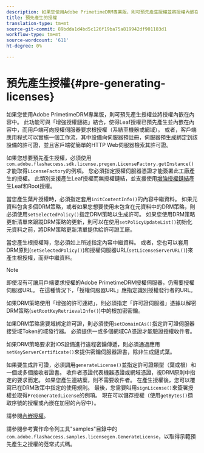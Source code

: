 ```yaml
---
description: 如果您使用Adobe PrimetimeDRM專業版，則可預先產生授權並將授權內嵌在內容中。 此功能可與「增強授權鏈結」結合，使得Leaf授權已預先產生並內嵌在內容中，而用戶端可向授權伺服器要求根授權（系結至機器或網域）。 或者，客戶端應用程式可以實施一個工作流，其中設備向伺服器預註冊，伺服器預生成綁定到該設備的許可證，並且客戶端從簡單的HTTP Web伺服器檢索其許可證。
title: 預先產生的授權
translation-type: tm+mt
source-git-commit: 89bdda1d4bd5c126f19ba75a819942df901183d1
workflow-type: tm+mt
source-wordcount: '611'
ht-degree: 0%

---
```



# 預先產生授權{#pre-generating-licenses}

如果您使用Adobe PrimetimeDRM專業版，則可預先產生授權並將授權內嵌在內容中。 此功能可與「增強授權鏈結」結合，使得Leaf授權已預先產生並內嵌在內容中，而用戶端可向授權伺服器要求根授權（系結至機器或網域）。 或者，客戶端應用程式可以實施一個工作流，其中設備向伺服器預註冊，伺服器預生成綁定到該設備的許可證，並且客戶端從簡單的HTTP Web伺服器檢索其許可證。

如果您想要預先產生授權，必須使用`com.adobe.flashaccess.sdk.license.pregen.LicenseFactory.getInstance()`才能取得`LicenseFactory`的例項。 您必須指定授權伺服器憑證才能簽署此工廠產生的授權。 此類別支援產生Leaf授權而無授權鏈結，並支援使用[增強授權鏈結](../../protecting-content/implementing-the-license-server/license-chaining/gen-enhanced-license-chaining.md)產生Leaf和Root授權。

當您產生葉片授權時，必須指定套用`initContentInfo()`的內容中繼資料。 如果元資料包含多個DRM策略，或者如果您想要使用未包含在元資料中的DRM策略，則必須使用`setSelectedPolicy()`指定DRM策略以生成許可。 如果您使用DRM策略更新清單來跟蹤DRM策略的更新，則可以在使用`setPolicyUpdateList()`初始化元資料之前，將DRM策略更新清單提供給許可證工廠。

當您產生根授權時，您必須如上所述指定內容中繼資料。 或者，您也可以套用DRM原則(`setSelectedPolicy()`)和授權伺服器URL(`setLicenseServerURL()`)來產生根授權，而非中繼資料。

>[!NOTE]
>
>即使沒有可讓用戶端要求授權的Adobe PrimetimeDRM授權伺服器，仍需要授權伺服器URL。 在這種情況下，「授權伺服器URL」應指定識別授權發行者的URL。

如果DRM策略使用「增強的許可連結」，則必須指定「許可證伺服器」憑據以解密DRM策略(`setRootKeyRetrievalInfo()`)中的根加密密鑰。

如果DRM策略需要域綁定許可證，則必須使用`setDomainCAs()`指定許可證伺服器接受域Token的域發行器。 必須提供一或多個網域CA憑證才能驗證授權收件者。

如果DRM策略要求對iOS設備進行遠程密鑰傳遞，則必須通過應用`setKeyServerCertificate()`來提供密鑰伺服器證書，除非生成鏈式葉。

如果要生成許可證，必須調用`generateLicense()`並指定許可證類型（葉或根）和一個或多個接收者證書。 收件者憑證代表機器憑證或網域憑證，視DRM原則中指定的要求而定。 如果您產生連結葉，則不需要收件者。 在產生授權後，您可以覆寫已在DRM政策中指定的使用規則。 最後，您需要叫用`signLicense()`來簽署授權並取得`PreGeneratedLicense`的例項。 現在可以儲存授權（使用`getBytes()`擷取序號的授權或內嵌在加密的內容中）。

請參閱[內嵌授權](../../protecting-content/pre-generating-and-embedded-licenses/embedding-licenses.md)。

請參閱參考實作命令列工具&quot;samples&quot;目錄中的`com.adobe.flashaccess.samples.licensegen.GenerateLicense`，以取得示範預先產生之授權的范常式式碼。
